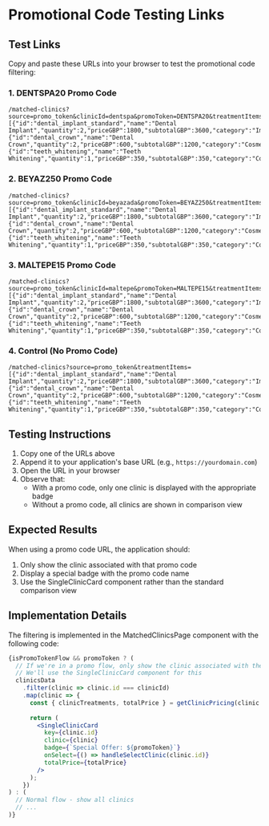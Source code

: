 # Promotional Code Testing Links

## Test Links

Copy and paste these URLs into your browser to test the promotional code filtering:

### 1. DENTSPA20 Promo Code

```
/matched-clinics?source=promo_token&clinicId=dentspa&promoToken=DENTSPA20&treatmentItems=[{"id":"dental_implant_standard","name":"Dental Implant","quantity":2,"priceGBP":1800,"subtotalGBP":3600,"category":"Implants"},{"id":"dental_crown","name":"Dental Crown","quantity":2,"priceGBP":600,"subtotalGBP":1200,"category":"Cosmetic"},{"id":"teeth_whitening","name":"Teeth Whitening","quantity":1,"priceGBP":350,"subtotalGBP":350,"category":"Cosmetic"}]
```

### 2. BEYAZ250 Promo Code

```
/matched-clinics?source=promo_token&clinicId=beyazada&promoToken=BEYAZ250&treatmentItems=[{"id":"dental_implant_standard","name":"Dental Implant","quantity":2,"priceGBP":1800,"subtotalGBP":3600,"category":"Implants"},{"id":"dental_crown","name":"Dental Crown","quantity":2,"priceGBP":600,"subtotalGBP":1200,"category":"Cosmetic"},{"id":"teeth_whitening","name":"Teeth Whitening","quantity":1,"priceGBP":350,"subtotalGBP":350,"category":"Cosmetic"}]
```

### 3. MALTEPE15 Promo Code

```
/matched-clinics?source=promo_token&clinicId=maltepe&promoToken=MALTEPE15&treatmentItems=[{"id":"dental_implant_standard","name":"Dental Implant","quantity":2,"priceGBP":1800,"subtotalGBP":3600,"category":"Implants"},{"id":"dental_crown","name":"Dental Crown","quantity":2,"priceGBP":600,"subtotalGBP":1200,"category":"Cosmetic"},{"id":"teeth_whitening","name":"Teeth Whitening","quantity":1,"priceGBP":350,"subtotalGBP":350,"category":"Cosmetic"}]
```

### 4. Control (No Promo Code)

```
/matched-clinics?source=promo_token&treatmentItems=[{"id":"dental_implant_standard","name":"Dental Implant","quantity":2,"priceGBP":1800,"subtotalGBP":3600,"category":"Implants"},{"id":"dental_crown","name":"Dental Crown","quantity":2,"priceGBP":600,"subtotalGBP":1200,"category":"Cosmetic"},{"id":"teeth_whitening","name":"Teeth Whitening","quantity":1,"priceGBP":350,"subtotalGBP":350,"category":"Cosmetic"}]
```

## Testing Instructions

1. Copy one of the URLs above
2. Append it to your application's base URL (e.g., `https://yourdomain.com`)
3. Open the URL in your browser
4. Observe that:
   - With a promo code, only one clinic is displayed with the appropriate badge
   - Without a promo code, all clinics are shown in comparison view

## Expected Results

When using a promo code URL, the application should:
1. Only show the clinic associated with that promo code
2. Display a special badge with the promo code name
3. Use the SingleClinicCard component rather than the standard comparison view

## Implementation Details

The filtering is implemented in the MatchedClinicsPage component with the following code:

```jsx
{isPromoTokenFlow && promoToken ? (
  // If we're in a promo flow, only show the clinic associated with the promo
  // We'll use the SingleClinicCard component for this
  clinicsData
    .filter(clinic => clinic.id === clinicId)
    .map(clinic => {
      const { clinicTreatments, totalPrice } = getClinicPricing(clinic.id, treatmentPlan);
      
      return (
        <SingleClinicCard 
          key={clinic.id}
          clinic={clinic}
          badge={`Special Offer: ${promoToken}`}
          onSelect={() => handleSelectClinic(clinic.id)}
          totalPrice={totalPrice}
        />
      );
    })
) : (
  // Normal flow - show all clinics
  // ...
)}
```